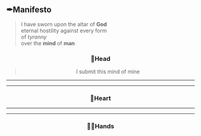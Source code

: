 ## ✒Manifesto

> I have sworn upon the altar of **God**<br>
> eternal hostility against every form<br>
> of _tyranny_<br>
> over the **mind** of **man**<br>

<div align="center">
 <h3>🧠Head</h3>
 <blockquote>I submit this mind of mine</blockquote>
</div>

--- 
--- 

<div align="center">
 <h3>💜Heart</h3>
</div>

--- 
--- 

<div align="center">
 <h3>🙏🏿Hands</h3> 
</div>
